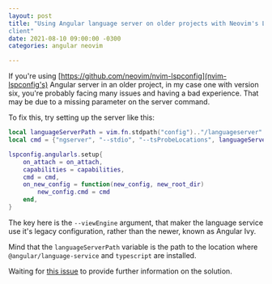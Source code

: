 ```yaml
---
layout: post
title: "Using Angular language server on older projects with Neovim's LSP
client"
date: 2021-08-10 09:00:00 -0300
categories: angular neovim

---
```


If you're using [https://github.com/neovim/nvim-lspconfig](nvim-lspconfig's)
Angular server in an older project, in my case one with version six, you're
probably facing many issues and having a bad experience. That may be due to a
missing parameter on the server command.

To fix this, try setting up the server like this:

```lua
local languageServerPath = vim.fn.stdpath("config").."/languageserver"
local cmd = {"ngserver", "--stdio", "--tsProbeLocations", languageServerPath , "--ngProbeLocations", languageServerPath, "--viewEngine"}

lspconfig.angularls.setup{
    on_attach = on_attach,
    capabilities = capabilities,
    cmd = cmd,
    on_new_config = function(new_config, new_root_dir)
        new_config.cmd = cmd
    end,
}
```

The key here is the `--viewEngine` argument, that maker the language service
use it's legacy configuration, rather than the newer, known as Angular Ivy.

Mind that the `languageServerPath` variable is the path to the location where
`@angular/language-service` and `typescript` are installed.

Waiting for [this issue](https://github.com/neovim/nvim-lspconfig/issues/1155)
to provide further information on the solution.
